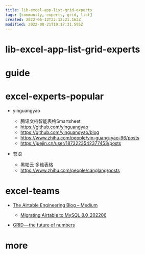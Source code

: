 ```yaml
---
title: lib-excel-app-list-grid-experts
tags: [community, experts, grid, list]
created: 2022-06-12T22:12:21.162Z
modified: 2022-08-21T10:17:31.595Z
---
```


# lib-excel-app-list-grid-experts

# guide

# excel-experts-popular
- yinguangyao
  - 腾讯文档智能表格Smartsheet
  - https://github.com/yinguangyao
  - https://github.com/yinguangyao/blog
  - https://www.zhihu.com/people/yin-guang-yao-96/posts
  - https://juejin.cn/user/1873223542377453/posts

- 苍浪
  - 黑帕云 多维表格
  - https://www.zhihu.com/people/canglang/posts
# excel-teams
- [The Airtable Engineering Blog – Medium](https://medium.com/airtable-eng)
  - [Migrating Airtable to MySQL 8.0_202206](https://medium.com/airtable-eng/migrating-airtable-to-mysql-8-0-809f0398a493)

- [GRID — the future of numbers](https://medium.grid.is/)
# more
